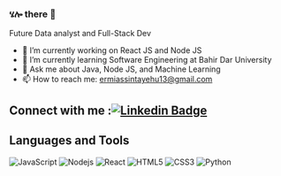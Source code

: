 ### ሄሎ there 👋
Future Data analyst and Full-Stack Dev 

- 🔭 I’m currently working on React JS and Node JS
- 🌱 I’m currently learning Software Engineering at Bahir Dar University
- 💬 Ask me about Java, Node JS, and Machine Learning 
- 📫 How to reach me: ermiassintayehu13@gmail.com

## Connect with me :[![Linkedin Badge](https://img.shields.io/badge/-JeremiahSD-blue?style=flat-square&logo=Linkedin&logoColor=white&link=https://www.linkedin.com/in/ludehsar/)](https://www.linkedin.com/in/ermias-sintayehu-03955224b/)

## Languages and Tools
![JavaScript](https://img.shields.io/badge/-JavaScript-black?style=flat-square&logo=javascript)
![Nodejs](https://img.shields.io/badge/-Nodejs-black?style=flat-square&logo=Node.js)
![React](https://img.shields.io/badge/-React-black?style=flat-square&logo=react)
![HTML5](https://img.shields.io/badge/-HTML5-E34F26?style=flat-square&logo=html5&logoColor=white)
![CSS3](https://img.shields.io/badge/-CSS3-1572B6?style=flat-square&logo=css3)
![Python](https://img.shields.io/badge/-Python-black?style=flat-square&logo=Python)

